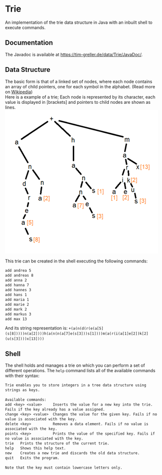 # Trie
An implementation of the trie data structure in Java with an inbuilt shell to execute commands.
  
## Documentation
The Javadoc is available at https://tim-greller.de/data/Trie/JavaDoc/.

## Data Structure
The basic form is that of a linked set of nodes, where each node contains an array of child pointers, one for each symbol in the alphabet.
(Read more on [Wikipedia](https://en.wikipedia.org/wiki/Trie#Implementation_strategies))  
Here is a example of a trie; Each node is represented by its character, each value is displayed in \[brackets\] and pointers to child nodes are shown as lines.  
![Trie: Object diagram](structure%20example.png)  

This trie can be created in the shell executing the following commands:
```
add andrea 5
add andreas 8
add anna 2
add hanna 7
add hannes 3
add hans 1
add maria 1
add marie 2
add mark 2
add markus 3
add max 13
```
And its string representation is:
`+(a(n(d(r(e(a[5](s[8]))))n(a[2])))h(a(n(n(a[7]e(s[3]))s[1])))m(a(r(i(a[1]e[2])k[2](u(s[3])))x[13])))`

## Shell
The shell holds and manages a trie on which you can perform a set of different operations. The `help` command lists all of the available commands with their syntax:
```
Trie enables you to store integers in a tree data structure using strings as keys.

Available commands:
add <key> <value>     Inserts the value for a new key into the trie. Fails if the key already has a value assigned.
change <key> <value>  Changes the value for the given key. Fails if no value is associated with the key.
delete <key>          Removes a data element. Fails if no value is associated with the key.
points <key>          Prints the value of the specified key. Fails if no value is associated with the key.
trie   Prints the structure of the current trie.
help   Shows this help text.
new    Creates a new trie and discards the old data structure.
quit   Exits the program.

Note that the key must contain lowercase letters only.
```
